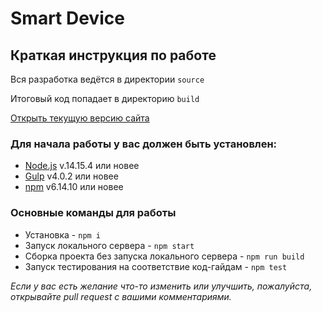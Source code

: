# Smart Device

## Краткая инструкция по работе

Вся разработка ведётся в директории `source`

Итоговый код попадает в директорию `build`

[Открыть текущую версию сайта](maskell.github.io/smart-device/)

### Для начала работы у вас должен быть установлен:

- [Node.js](https://nodejs.org/) v.14.15.4 или новее
- [Gulp](https://gulpjs.com) v4.0.2 или новее
- [npm](https://www.npmjs.com) v6.14.10 или новее

### Основные команды для работы

- Установка - `npm i`
- Запуск локального сервера - `npm start`
- Сборка проекта без запуска локального сервера - `npm run build`
- Запуск тестирования на соответствие код-гайдам - `npm test`

_Если у вас есть желание что-то изменить или улучшить, пожалуйста, открывайте pull request с вашими комментариями._
